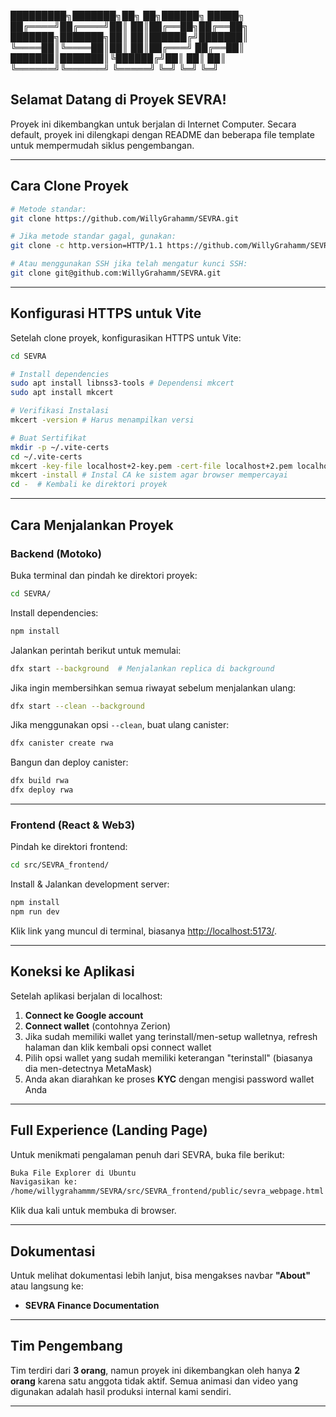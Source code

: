 █████████╗███████╗██╗ ██╗██████╗ █████╗ ██╔════╝██╔════╝██║ ██║██╔══██╗██╔══██╗ ███████╗███████╗██║ ██║██████╔╝███████║ ╚════██║╚════██║██║ ██║██╔═══╝ ██╔══██║ ███████║███████║╚██████╔╝██║ ██║ ██║ ╚══════╝╚══════╝ ╚═════╝ ╚═╝ ╚═╝ ╚═╝

## Selamat Datang di Proyek SEVRA!
Proyek ini dikembangkan untuk berjalan di Internet Computer. Secara default, proyek ini dilengkapi dengan README dan beberapa file template untuk mempermudah siklus pengembangan.

---

## Cara Clone Proyek

```bash
# Metode standar:
git clone https://github.com/WillyGrahamm/SEVRA.git

# Jika metode standar gagal, gunakan:
git clone -c http.version=HTTP/1.1 https://github.com/WillyGrahamm/SEVRA.git

# Atau menggunakan SSH jika telah mengatur kunci SSH:
git clone git@github.com:WillyGrahamm/SEVRA.git
```

---

## Konfigurasi HTTPS untuk Vite

Setelah clone proyek, konfigurasikan HTTPS untuk Vite:

```bash
cd SEVRA

# Install dependencies
sudo apt install libnss3-tools # Dependensi mkcert
sudo apt install mkcert

# Verifikasi Instalasi
mkcert -version # Harus menampilkan versi

# Buat Sertifikat
mkdir -p ~/.vite-certs
cd ~/.vite-certs
mkcert -key-file localhost+2-key.pem -cert-file localhost+2.pem localhost 127.0.0.1 ::1
mkcert -install # Instal CA ke sistem agar browser mempercayai
cd -  # Kembali ke direktori proyek
```

---

## Cara Menjalankan Proyek

### Backend (Motoko)

Buka terminal dan pindah ke direktori proyek:

```bash
cd SEVRA/
```

Install dependencies:

```bash
npm install
```

Jalankan perintah berikut untuk memulai:

```bash
dfx start --background  # Menjalankan replica di background
```

Jika ingin membersihkan semua riwayat sebelum menjalankan ulang:

```bash
dfx start --clean --background
```

Jika menggunakan opsi `--clean`, buat ulang canister:

```bash
dfx canister create rwa
```

Bangun dan deploy canister:

```bash
dfx build rwa
dfx deploy rwa
```

---

### Frontend (React & Web3)

Pindah ke direktori frontend:

```bash
cd src/SEVRA_frontend/
```

Install & Jalankan development server:

```bash
npm install
npm run dev
```

Klik link yang muncul di terminal, biasanya [http://localhost:5173/](http://localhost:5173/).

---

## Koneksi ke Aplikasi

Setelah aplikasi berjalan di localhost:

1. **Connect ke Google account**
2. **Connect wallet** (contohnya Zerion)
3. Jika sudah memiliki wallet yang terinstall/men-setup walletnya, refresh halaman dan klik kembali opsi connect wallet
4. Pilih opsi wallet yang sudah memiliki keterangan "terinstall" (biasanya dia men-detectnya MetaMask)
5. Anda akan diarahkan ke proses **KYC** dengan mengisi password wallet Anda

---

## Full Experience (Landing Page)

Untuk menikmati pengalaman penuh dari SEVRA, buka file berikut:

```bash
Buka File Explorer di Ubuntu
Navigasikan ke:
/home/willygrahammm/SEVRA/src/SEVRA_frontend/public/sevra_webpage.html
```

Klik dua kali untuk membuka di browser.

---

## Dokumentasi

Untuk melihat dokumentasi lebih lanjut, bisa mengakses navbar **"About"** atau langsung ke:

- **SEVRA Finance Documentation**

---

## Tim Pengembang

Tim terdiri dari **3 orang**, namun proyek ini dikembangkan oleh hanya **2 orang** karena satu anggota tidak aktif. Semua animasi dan video yang digunakan adalah hasil produksi internal kami sendiri.

---
